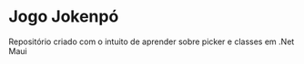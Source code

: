 <h1>Jogo Jokenpó</h1>
<p>Repositório criado com o intuito de aprender sobre picker e classes em .Net Maui</p>
